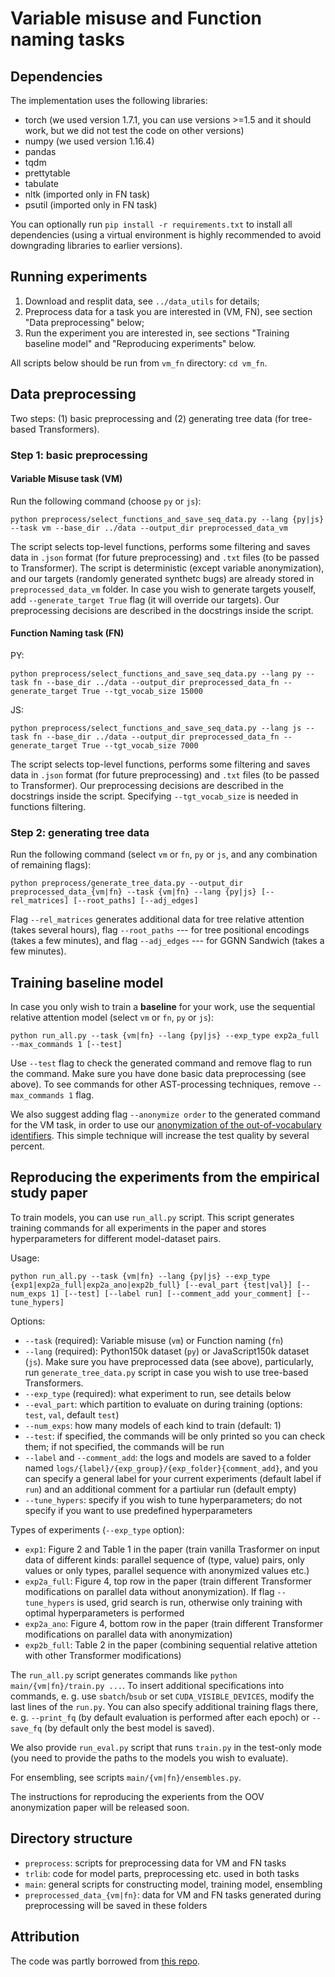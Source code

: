 # Variable misuse and Function naming tasks

## Dependencies
The implementation uses the following libraries:
* torch (we used version 1.7.1, you can use versions >=1.5 and it should work, but we did not test the code on other versions)
* numpy (we used version 1.16.4)
* pandas
* tqdm
* prettytable
* tabulate
* nltk (imported only in FN task)
* psutil (imported only in FN task)

You can optionally run `pip install -r requirements.txt` to install all dependencies (using a virtual environment is highly recommended to avoid downgrading libraries to earlier versions).

## Running experiments
1. Download and resplit data, see `../data_utils` for details;
2. Preprocess data for a task you are interested in (VM, FN), see section "Data preprocessing" below;
3. Run the experiment you are interested in, see sections "Training baseline model" and "Reproducing experiments" below.

All scripts below should be run from `vm_fn` directory: `cd vm_fn`.

## Data preprocessing
Two steps: (1) basic preprocessing and (2) generating tree data (for tree-based Transformers).

### Step 1: basic preprocessing

#### Variable Misuse task (VM)
Run the following command (choose `py` or `js`):

```(bash)
python preprocess/select_functions_and_save_seq_data.py --lang {py|js} --task vm --base_dir ../data --output_dir preprocessed_data_vm
```

The script selects top-level functions, performs some filtering and saves data in `.json` format (for future preprocessing) and `.txt` files (to be passed to Transformer). The script is deterministic (except variable anonymization), and our targets (randomly generated synthetc bugs) are already stored in `preprocessed_data_vm` folder. In case you wish to generate targets youself, add `--generate_target True` flag (it will override our targets). Our preprocessing decisions are described in the docstrings inside the script.

#### Function Naming task (FN)

PY:

```(bash)
python preprocess/select_functions_and_save_seq_data.py --lang py --task fn --base_dir ../data --output_dir preprocessed_data_fn --generate_target True --tgt_vocab_size 15000
```

JS:

```(bash)
python preprocess/select_functions_and_save_seq_data.py --lang js --task fn --base_dir ../data --output_dir preprocessed_data_fn --generate_target True --tgt_vocab_size 7000
```

The script selects top-level functions, performs some filtering and saves data in `.json` format (for future preprocessing) and `.txt` files (to be passed to Transformer).  Our preprocessing decisions are described in the docstrings inside the script. Specifying `--tgt_vocab_size` is needed in functions filtering.

### Step 2: generating tree data

Run the following command (select `vm` or `fn`, `py`  or `js`, and any combination of remaining flags):

```(bash)
python preprocess/generate_tree_data.py --output_dir preprocessed_data_{vm|fn} --task {vm|fn} --lang {py|js} [--rel_matrices] [--root_paths] [--adj_edges]
```

Flag `--rel_matrices` generates additional data for tree relative attention (takes several hours), flag `--root_paths` --- for tree positional encodings (takes a few minutes), and flag `--adj_edges` --- for GGNN Sandwich (takes a few minutes).

## Training baseline model
In case you only wish to train a __baseline__ for your work, use the sequential relative attention model (select `vm` or `fn`, `py` or `js`):

```(bash)
python run_all.py --task {vm|fn} --lang {py|js} --exp_type exp2a_full --max_commands 1 [--test]
```

Use `--test` flag to check the generated command and remove flag to run the command. Make sure you have done basic data preprocessing (see above). To see commands for other AST-processing techniques, remove `--max_commands 1` flag.

We also suggest adding flag `--anonymize order` to the generated command for the VM task, in order to use our [anonymization of the out-of-vocabulary identifiers](https://arxiv.org/abs/2010.12663). This simple technique will increase the test quality by several percent.

## Reproducing the experiments from the empirical study paper

To train models, you can use `run_all.py` script. This script generates training commands for all experiments in the paper and stores hyperparameters for different model-dataset pairs.

Usage: 

```(bash)
python run_all.py --task {vm|fn} --lang {py|js} --exp_type {exp1|exp2a_full|exp2a_ano|exp2b_full} [--eval_part {test|val}] [--num_exps 1] [--test] [--label run] [--comment_add your_comment] [--tune_hypers]
```

Options:
* `--task` (required): Variable misuse (`vm`) or Function naming (`fn`)
* `--lang` (required): Python150k dataset (`py`) or JavaScript150k dataset (`js`). Make sure you have preprocessed data (see above), particularly, run `generate_tree_data.py` script in case you wish to use tree-based Transformers.
* `--exp_type` (required): what experiment to run, see details below
* `--eval_part`: which partition to evaluate on during training (options: `test`, `val`, default `test`)
* `--num_exps`: how many models of each kind to train (default: 1)
* `--test`: if specified, the commands will be only printed so you can check them; if not specified, the commands will be run
* `--label` and `--comment_add`: the logs and models are saved to a folder named `logs/{label}/{exp_group}/{exp_folder}{comment_add}`, and you can specify a general label for your current experiments (default label if `run`) and an additional comment for a partiular run (default empty)
* `--tune_hypers`: specify if you wish to tune hyperparameters; do not specify if you want to use predefined hyperparameters

Types of experiments (`--exp_type` option):
- `exp1`: Figure 2 and Table 1 in the paper (train vanilla Trasformer on input data of different kinds: parallel sequence of (type, value) pairs, only values or only types, parallel sequence with anonymized values etc.)
- `exp2a_full`: Figure 4, top row in the paper (train different Transformer modifications on parallel data without anonymization). If flag `--tune_hypers` is used, grid search is run, otherwise only training with optimal hyperparameters is performed
- `exp2a_ano`: Figure 4, bottom row in the paper (train different Transformer modifications on parallel data with anonymization)
- `exp2b_full`: Table 2 in the paper (combining sequential relative attetion with other Transformer modifications)

The `run_all.py` script generates commands like `python main/{vm|fn}/train.py ...`. To insert additional specifications into commands, e. g. use `sbatch`/`bsub` or set `CUDA_VISIBLE_DEVICES`, modify the last lines of the `run.py`. You can also specify additional training flags there, e. g. `--print_fq` (by default evaluation is performed after each epoch) or `--save_fq` (by default only the best model is saved).  

We also provide `run_eval.py` script that runs `train.py` in the test-only mode (you need to provide the paths to the models you wish to evaluate).

For ensembling, see scripts `main/{vm|fn}/ensembles.py`.

The instructions for reproducing the experients from the OOV anonymization paper will be released soon.

## Directory structure
* `preprocess`: scripts for preprocessing data for VM and FN tasks
* `trlib`: code for model parts, preprocessing etc. used in both tasks
* `main`: general scripts for constructing model, training model, ensembling
* `preprocessed_data_{vm|fn}`: data for VM and FN tasks generated during preprocessing will be saved in these folders

## Attribution
The code was partly borrowed from [this repo](https://github.com/wasiahmad/NeuralCodeSum).
